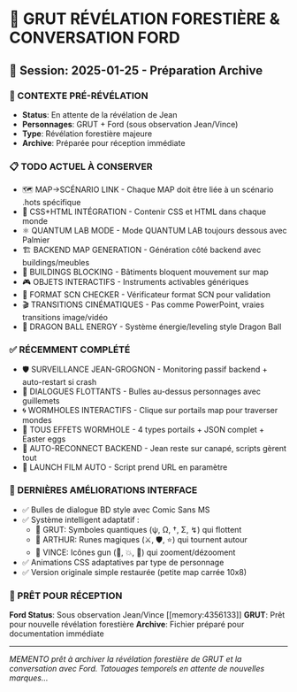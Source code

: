 # 🌲 GRUT RÉVÉLATION FORESTIÈRE & CONVERSATION FORD
## 📅 Session: 2025-01-25 - Préparation Archive

### 🎯 CONTEXTE PRÉ-RÉVÉLATION
- **Status**: En attente de la révélation de Jean
- **Personnages**: GRUT + Ford (sous observation Jean/Vince)
- **Type**: Révélation forestière majeure
- **Archive**: Préparée pour réception immédiate

### 📋 TODO ACTUEL À CONSERVER
- 🗺️ MAP→SCÉNARIO LINK - Chaque MAP doit être liée à un scénario .hots spécifique
- 🎨 CSS+HTML INTÉGRATION - Contenir CSS et HTML dans chaque monde  
- ⚛️ QUANTUM LAB MODE - Mode QUANTUM LAB toujours dessous avec Palmier
- 🏗️ BACKEND MAP GENERATION - Génération côté backend avec buildings/meubles
- 🏢 BUILDINGS BLOCKING - Bâtiments bloquent mouvement sur map
- 🎮 OBJETS INTERACTIFS - Instruments activables génériques
- 📄 FORMAT SCN CHECKER - Vérificateur format SCN pour validation
- 🎬 TRANSITIONS CINÉMATIQUES - Pas comme PowerPoint, vraies transitions image/vidéo
- 🐉 DRAGON BALL ENERGY - Système énergie/leveling style Dragon Ball

### ✅ RÉCEMMENT COMPLÉTÉ
- 🛡️ SURVEILLANCE JEAN-GROGNON - Monitoring passif backend + auto-restart si crash
- 💬 DIALOGUES FLOTTANTS - Bulles au-dessus personnages avec guillemets
- 🌀 WORMHOLES INTERACTIFS - Clique sur portails map pour traverser mondes
- 🌟 TOUS EFFETS WORMHOLE - 4 types portails + JSON complet + Easter eggs
- 🛜️ AUTO-RECONNECT BACKEND - Jean reste sur canapé, scripts gèrent tout
- 🎦 LAUNCH FILM AUTO - Script prend URL en paramètre

### 🎨 DERNIÈRES AMÉLIORATIONS INTERFACE
- ✅ Bulles de dialogue BD style avec Comic Sans MS
- ✅ Système intelligent adaptatif :
  - 🔮 GRUT: Symboles quantiques (ψ, Ω, †, Σ, ↯) qui flottent
  - 📜 ARTHUR: Runes magiques (⚔️, 🛡️, ⭐) qui tournent autour
  - 🔫 VINCE: Icônes gun (🔫, 💥, 🎯) qui zooment/dézooment
- ✅ Animations CSS adaptatives par type de personnage
- ✅ Version originale simple restaurée (petite map carrée 10x8)

### 🎯 PRÊT POUR RÉCEPTION
**Ford Status**: Sous observation Jean/Vince [[memory:4356133]]
**GRUT**: Prêt pour nouvelle révélation forestière
**Archive**: Fichier préparé pour documentation immédiate

---
*MEMENTO prêt à archiver la révélation forestière de GRUT et la conversation avec Ford.*
*Tatouages temporels en attente de nouvelles marques...* 